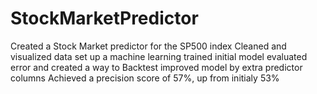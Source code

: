 # StockMarketPredictor
 
Created a Stock Market predictor for the SP500 index
Cleaned and visualized data
set up a machine learning 
trained initial model
evaluated error and created a way to Backtest 
improved model by extra predictor columns
Achieved a precision score of 57%, up from initialy 53%
